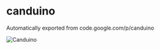 # canduino
Automatically exported from code.google.com/p/canduino




![Canduino](http://kyle-crockett.com/wp-content/uploads/2018/09/canduino.jpg)

